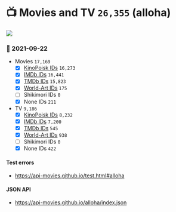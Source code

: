 # :tv: Movies and TV `26,355` (alloha)

<a href="https://API-Movies.github.io"><img src="https://API-Movies.github.io/banner.png?cache"></a>

### :date: 2021-09-22
- Movies `17,169`
  - [x] <a href="https://API-Movies.github.io/alloha/movie_kinopoisk_ids.json">KinoPoisk IDs</a> `16,273`
  - [x] <a href="https://API-Movies.github.io/alloha/movie_imdb_ids.json">IMDb IDs</a> `16,441`
  - [x] <a href="https://API-Movies.github.io/alloha/movie_tmdb_ids.json">TMDb IDs</a> `15,823`
  - [x] <a href="https://API-Movies.github.io/alloha/movie_world_art_ids.json">World-Art IDs</a> `175`
  - [ ] Shikimori IDs `0`
  - [x] None IDs `211`
- TV `9,186`
  - [x] <a href="https://API-Movies.github.io/alloha/tv_kinopoisk_ids.json">KinoPoisk IDs</a> `8,232`
  - [x] <a href="https://API-Movies.github.io/alloha/tv_imdb_ids.json">IMDb IDs</a> `7,200`
  - [x] <a href="https://API-Movies.github.io/alloha/tv_tmdb_ids.json">TMDb IDs</a> `545`
  - [x] <a href="https://API-Movies.github.io/alloha/tv_world_art_ids.json">World-Art IDs</a> `938`
  - [ ] Shikimori IDs `0`
  - [x] None IDs `422`
#### Test errors
- <a href='https://api-movies.github.io/test.html#alloha'>https://api-movies.github.io/test.html#alloha</a>
#### JSON API
- <a href='https://api-movies.github.io/alloha/index.json'>https://api-movies.github.io/alloha/index.json</a>
